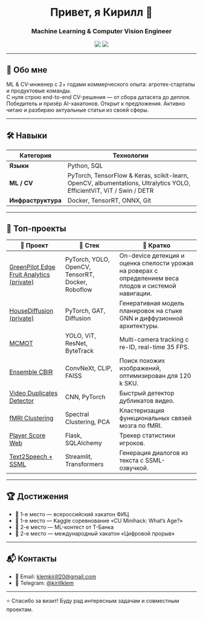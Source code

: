 <h1 align="center">Привет, я Кирилл 👋</h1>
<h3 align="center">Machine Learning & Computer Vision Engineer</h3>

<p align="center">
  <a href="https://t.me/kirillklem"><img src="https://img.shields.io/badge/Telegram-2CA5E0?logo=telegram&logoColor=white"/></a>
  <a href="mailto:klemkirill20@gmail.com"><img src="https://img.shields.io/badge/gmail-D14836?logo=gmail&logoColor=white"/></a>
</p>

---

## 🧠 Обо мне
ML & CV-инженер с 2+ годами коммерческого опыта: агротех-стартапы и продуктовые команды.  
C нуля строю end-to-end CV-решения — от сбора датасета до деплоя.  
Победитель и призёр AI-хакатонов. Открыт к предложения.
Активно читаю и разбираю актуальные статьи из своей сферы.

---

## 🛠 Навыки

| Категория | Технологии |
|-----------|------------|
| **Языки** | Python, SQL |
| **ML / CV** | PyTorch, TensorFlow & Keras, scikit-learn, OpenCV, albumentations, Ultralytics YOLO, EfficientViT, ViT / Swin / DETR |
| **Инфраструктура** | Docker, TensorRT, ONNX, Git |

---

## 🚀 Топ-проекты

| 📘 Проект | 🧰 Стек | 📝 Кратко |
|----------|--------|----------|
| [GreenPilot Edge Fruit Analytics (private)](https://github.com/KirillKlem?tab=repositories) | PyTorch, YOLO, OpenCV, TensorRT, Docker, Roboflow | On-device детекция и оценка спелости урожая на роверах c определением веса плодов и системой навигации.|
| [HouseDiffusion (private)](https://github.com/KirillKlem?tab=repositories) | PyTorch, GAT, Diffusion | Генеративная модель планировок на стыке GNN и диффузионной архитектуры. |
| [MCMOT](https://github.com/KirillKlem/MCMOT-ISS) | YOLO, ViT, ResNet, ByteTrack | Multi-camera tracking с re-ID, real-time 35 FPS. |
| [Ensemble CBIR](https://github.com/KirillKlem/Ensemble-CBIR) | ConvNeXt, CLIP, FAISS | Поиск похожих изображений, оптимизирован для 120 k SKU. |
| [Video Duplicates Detector](https://github.com/KirillKlem/CU_in_ML) | CNN, PyTorch | Быстрый детектор дубликатов видео. |
| [fMRI Clustering](https://github.com/KirillKlem/Brain-Atlas-Clustering-for-Individual-fMRI-Fingerprints) | Spectral Clustering, PCA | Кластеризация функциональных связей мозга по fMRI. |
| [Player Score Web](https://github.com/KirillKlem/player-score-web) | Flask, SQLAlchemy | Трекер статистики игроков. |
| [Text2Speech + SSML](https://github.com/trizyx/Article_to_Dialogue) | Streamlit, Transformers | Генерация диалогов из текста с SSML-озвучкой. |

---

## 🏆 Достижения

- 🥇 1-е место — всероссийский хакатон ФИЦ  
- 🥇 1-е место — Kaggle соревнование «CU Minihack: What’s Age?»
- 🥈 2-е место — ML-контест от Т-Банка  
- 🥈 2-е место — международный хакатон «Цифровой прорыв»  

---

## 📬 Контакты

- 📧 Email: [klemkirill20@gmail.com](mailto:klemkirill20@gmail.com)  
- 💬 Telegram: [@kirillklem](https://t.me/kirillklem)

---

⭐ Спасибо за визит! Буду рад интересным задачам и совместным проектам.

